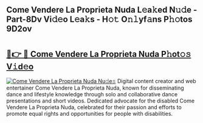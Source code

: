 ## Come Vendere La Proprieta Nuda L𝚎a𝚔ed N𝚞𝚍e - Part-8Dv Vi𝚍𝚎o L𝚎a𝚔s - H𝚘𝚝 O𝚗𝚕yf𝚊ns P𝚑𝚘tos 9D2ov

# <h2><a href="http://kf25l6.oniu.top/?m=Come+Vendere+La+Proprieta+Nuda">🔗👉 🔴 Come Vendere La Proprieta Nuda P𝚑ot𝚘𝚜 V𝚒d𝚎o</a></h2>

[![Come Vendere La Proprieta Nuda Nu𝚍e𝚜](https://i.imgur.com/0qMVB7G.gif)](http://kf25l6.oniu.top/?m=Come+Vendere+La+Proprieta+Nuda)
Digital content creator and web entertainer Come Vendere La Proprieta Nuda, known for disseminating dance and lifestyle knowledge through solo and collaborative dance presentations and short videos. Dedicated advocate for the disabled Come Vendere La Proprieta Nuda, celebrated for their passion and efforts to promote equal rights and opportunities for people with disabilities.  
